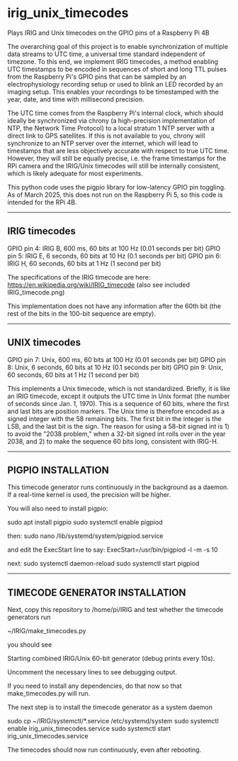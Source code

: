 # irig_unix_timecodes
Plays IRIG and Unix timecodes on the GPIO pins of a Raspberry Pi 4B

The overarching goal of this project is to enable synchronization of multiple data streams to UTC time, a universal time standard independent of timezone. To this end, we implement IRIG timecodes, a method enabling UTC timestamps to be encoded in sequences of short and long TTL pulses from the Raspberry Pi's GPIO pins that can be sampled by an electrophysiology recording setup or used to blink an LED recorded by an imaging setup. This enables your recordings to be timestamped with the year, date, and time with millisecond precision.

The UTC time comes from the Raspberry Pi's internal clock, which should ideally be synchronized via chrony (a high-precision implementation of NTP, the Network Time Protocol) to a local stratum 1 NTP server with a direct link to GPS satellites. If this is not available to you, chrony will synchronize to an NTP server over the internet, which will lead to timestamps that are less objectively accurate with respect to true UTC time. However, they will still be equally precise, i.e. the frame timestamps for the RPi camera and the IRIG/Unix timecodes will still be internally consistent, which is likely adequate for most experiments.

This python code uses the pigpio library for low-latency GPIO pin toggling. As of March 2025, this does not run on the Raspberry Pi 5, so this code is intended for the RPi 4B. 

--------------
IRIG timecodes
--------------

GPIO pin 4: IRIG B, 600 ms, 60 bits at 100 Hz (0.01 seconds per bit)
GPIO pin 5: IRIG E, 6 seconds, 60 bits at 10 Hz (0.1 seconds per bit)
GPIO pin 6: IRIG H, 60 seconds, 60 bits at 1 Hz (1 second per bit)

The specifications of the IRIG timecode are here: 
https://en.wikipedia.org/wiki/IRIG_timecode (also see included IRIG_timecode.png)

This implementation does not have any information after the 60th bit (the rest
of the bits in the 100-bit sequence are empty). 

--------------
UNIX timecodes
--------------

GPIO pin 7: Unix, 600 ms, 60 bits at 100 Hz (0.01 seconds per bit)
GPIO pin 8: Unix, 6 seconds, 60 bits at 10 Hz (0.1 seconds per bit)
GPIO pin 9: Unix, 60 seconds, 60 bits at 1 Hz (1 second per bit)

This implements a Unix timecode, which is not standardized. Briefly, it is like an IRIG timecode, except it outputs the UTC time in Unix format (the number of seconds since Jan. 1, 1970). This is a sequence of 60 bits, where the first and last bits are position markers. The Unix time is therefore encoded as a signed integer with the 58 remaining bits. The first bit in the integer is the LSB, and the last bit is the sign. The reason for using a 58-bit signed int is 1) to avoid the "2038 problem," when a 32-bit signed int rolls over in the year 2038, and 2) to make the sequence 60 bits long, consistent with IRIG-H.


-------------------
PIGPIO INSTALLATION
-------------------

This timecode generator runs continuously in the background as a daemon. If a real-time kernel is used, the precision will be higher.

You will also need to install pigpio:

sudo apt install pigpio
sudo systemctl enable pigpiod

then:
sudo nano /lib/systemd/system/pigpiod.service

and edit the ExecStart line to say:
ExecStart=/usr/bin/pigpiod -l -m -s 10

next:
sudo systemctl daemon-reload
sudo systemctl start pigpiod


-------------------------------
TIMECODE GENERATOR INSTALLATION
-------------------------------

Next, copy this repository to /home/pi/IRIG and test whether the timecode generators run

~/IRIG/make_timecodes.py

you should see

Starting combined IRIG/Unix 60-bit generator (debug prints every 10s).

Uncomment the necessary lines to see debugging output.

If you need to install any dependencies, do that now so that make_timecodes.py will run.

The next step is to install the timecode generator as a system daemon

sudo cp ~/IRIG/systemctl/*.service /etc/systemd/system
sudo systemctl enable irig_unix_timecodes.service
sudo systemctl start irig_unix_timecodes.service

The timecodes should now run continuously, even after rebooting.
